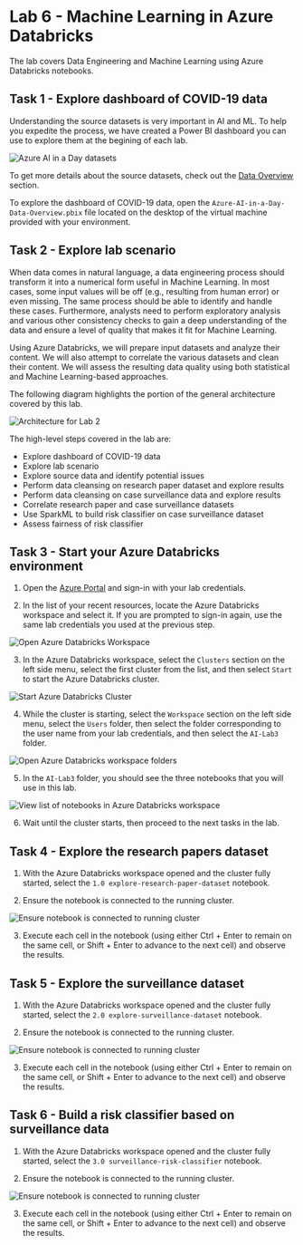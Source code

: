 # Lab 6 - Machine Learning in Azure Databricks

The lab covers Data Engineering and Machine Learning using Azure Databricks notebooks.

## Task 1 - Explore dashboard of COVID-19 data

Understanding the source datasets is very important in AI and ML. To help you expedite the process, we have created a Power BI dashboard you can use to explore them at the begining of each lab.

![Azure AI in a Day datasets](../media/data-overview-01-01.png)

To get more details about the source datasets, check out the [Data Overview](../data-overview.md) section.

To explore the dashboard of COVID-19 data, open the `Azure-AI-in-a-Day-Data-Overview.pbix` file located on the desktop of the virtual machine provided with your environment.

## Task 2 - Explore lab scenario

When data comes in natural language, a data engineering process should transform it into a numerical form useful in Machine Learning. In most cases, some input values will be off (e.g., resulting from human error) or even missing. The same process should be able to identify and handle these cases. Furthermore, analysts need to perform exploratory analysis and various other consistency checks to gain a deep understanding of the data and ensure a level of quality that makes it fit for Machine Learning.

Using Azure Databricks, we will prepare input datasets and analyze their content. We will also attempt to correlate the various datasets and clean their content. We will assess the resulting data quality using both statistical and Machine Learning-based approaches.

The following diagram highlights the portion of the general architecture covered by this lab.

![Architecture for Lab 2](./../media/Architecture-6.png)

The high-level steps covered in the lab are:

- Explore dashboard of COVID-19 data
- Explore lab scenario
- Explore source data and identify potential issues
- Perform data cleansing on research paper dataset and explore results
- Perform data cleansing on case surveillance data and explore results
- Correlate research paper and case surveillance datasets
- Use SparkML to build risk classifier on case surveillance dataset
- Assess fairness of risk classifier

## Task 3 - Start your Azure Databricks environment

1. Open the [Azure Portal](https://portal.azure.com) and sign-in with your lab credentials.

2. In the list of your recent resources, locate the Azure Databricks workspace and select it. If you are prompted to sign-in again, use the same lab credentials you used at the previous step.

![Open Azure Databricks Workspace](./media/start-databricks-workspace.png)

3. In the Azure Databricks workspace, select the `Clusters` section on the left side menu, select the first cluster from the list, and then select `Start` to start the Azure Databricks cluster.

![Start Azure Databricks Cluster](./media/start-databricks-cluster.png)

4. While the cluster is starting, select the `Workspace` section on the left side menu, select the `Users` folder, then select the folder corresponding to the user name from your lab credentials, and then select the `AI-Lab3` folder.

![Open Azure Databricks workspace folders](./media/databricks-workspace-1.png)

5. In the `AI-Lab3` folder, you should see the three notebooks that you will use in this lab.

![View list of notebooks in Azure Databricks workspace](./media/databricks-workspace-2.png)

6. Wait until the cluster starts, then proceed to the next tasks in the lab.

## Task 4 - Explore the research papers dataset

1. With the Azure Databricks workspace opened and the cluster fully started, select the `1.0 explore-research-paper-dataset` notebook.

2. Ensure the notebook is connected to the running cluster.

![Ensure notebook is connected to running cluster](./media/notebook1.png)

3. Execute each cell in the notebook (using either Ctrl + Enter to remain on the same cell, or Shift + Enter to advance to the next cell) and observe the results.

## Task 5 - Explore the surveillance dataset

1. With the Azure Databricks workspace opened and the cluster fully started, select the `2.0 explore-surveillance-dataset` notebook.

2. Ensure the notebook is connected to the running cluster.

![Ensure notebook is connected to running cluster](./media/notebook2.png)

3. Execute each cell in the notebook (using either Ctrl + Enter to remain on the same cell, or Shift + Enter to advance to the next cell) and observe the results.

## Task 6 - Build a risk classifier based on surveillance data

1. With the Azure Databricks workspace opened and the cluster fully started, select the `3.0 surveillance-risk-classifier` notebook.

2. Ensure the notebook is connected to the running cluster.

![Ensure notebook is connected to running cluster](./media/notebook3.png)

3. Execute each cell in the notebook (using either Ctrl + Enter to remain on the same cell, or Shift + Enter to advance to the next cell) and observe the results.
